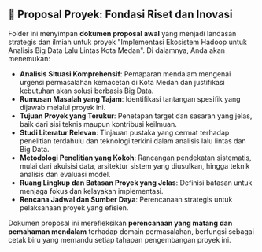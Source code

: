## 📂 Proposal Proyek: Fondasi Riset dan Inovasi

Folder ini menyimpan **dokumen proposal awal** yang menjadi landasan strategis dan ilmiah untuk proyek "Implementasi Ekosistem Hadoop untuk Analisis Big Data Lalu Lintas Kota Medan". Di dalamnya, Anda akan menemukan:

* **Analisis Situasi Komprehensif**: Pemaparan mendalam mengenai urgensi permasalahan kemacetan di Kota Medan dan justifikasi kebutuhan akan solusi berbasis Big Data.
* **Rumusan Masalah yang Tajam**: Identifikasi tantangan spesifik yang dijawab melalui proyek ini.
* **Tujuan Proyek yang Terukur**: Penetapan target dan sasaran yang jelas, baik dari sisi teknis maupun kontribusi keilmuan.
* **Studi Literatur Relevan**: Tinjauan pustaka yang cermat terhadap penelitian terdahulu dan teknologi terkini dalam analisis lalu lintas dan Big Data.
* **Metodologi Penelitian yang Kokoh**: Rancangan pendekatan sistematis, mulai dari akuisisi data, arsitektur sistem yang diusulkan, hingga teknik analisis dan evaluasi model.
* **Ruang Lingkup dan Batasan Proyek yang Jelas**: Definisi batasan untuk menjaga fokus dan kelayakan implementasi.
* **Rencana Jadwal dan Sumber Daya**: Perencanaan strategis untuk pelaksanaan proyek yang efisien.

Dokumen proposal ini merefleksikan **perencanaan yang matang dan pemahaman mendalam** terhadap domain permasalahan, berfungsi sebagai cetak biru yang memandu setiap tahapan pengembangan proyek ini.